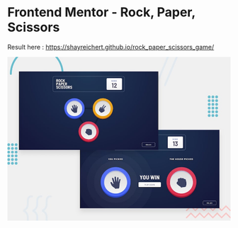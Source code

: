 # Frontend Mentor - Rock, Paper, Scissors

Result here : https://shayreichert.github.io/rock_paper_scissors_game/

![Design preview for the Rock, Paper, Scissors coding challenge](./src/images/desktop-preview.jpg)
